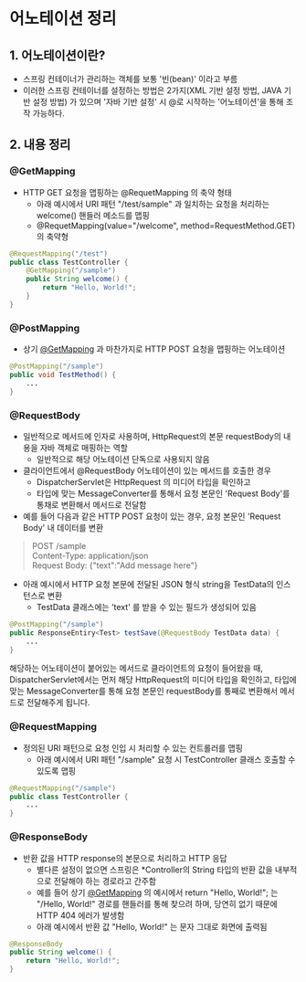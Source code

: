 # 어노테이션 정리
## 1. 어노테이션이란?
- 스프링 컨테이너가 관리하는 객체를 보통 '빈(bean)' 이라고 부름
- 이러한 스프링 컨테이너를 설정하는 방법은 2가지(XML 기반 설정 방법, JAVA 기반 설정 방법) 가 있으며 '자바 기반 설정' 시 @로 시작하는 '어노테이션'을 통해 조작 가능하다.

## 2. 내용 정리
### @GetMapping
- HTTP GET 요청을 맵핑하는 @RequetMapping 의 축약 형태
  - 아래 예시에서 URI 패턴 "/test/sample" 과 일치하는 요청을 처리하는 welcome() 핸들러 메소드를 맵핑
  - @RequetMapping(value="/welcome", method=RequestMethod.GET) 의 축약형
``` java
@RequestMapping("/test")
public class TestController {
    @GetMapping("/sample")
    public String welcome() {
        return "Hello, World!";
    }
}
```

### @PostMapping
- 상기 <a href="#getmapping">@GetMapping</a> 과 마찬가지로 HTTP POST 요청을 맵핑하는 어노테이션
``` java
@PostMapping("/sample")
public void TestMethod() {
    ...
}
```

### @RequestBody
- 일반적으로 메서드에 인자로 사용하며, HttpRequest의 본문 requestBody의 내용을 자바 객체로 매핑하는 역할
  - 일반적으로 해당 어노테이션 단독으로 사용되지 않음
- 클라이언트에서 @RequestBody 어노테이션이 있는 메서드를 호출한 경우
  - DispatcherServlet은 HttpRequest 의 미디어 타입을 확인하고
  - 타입에 맞는 MessageConverter를 통해서 요청 본문인 'Request Body'를 통채로 변환해서 메서드로 전달함
- 예를 들어 다음과 같은 HTTP POST 요청이 있는 경우, 요청 본문인 'Request Body' 내 데이터를 변환
> POST /sample <br>
> Content-Type: application/json <br>
> Request Body: {"text":"Add message here"}
- 아래 예시에서 HTTP 요청 본문에 전달된 JSON 형식 string을 TestData의 인스턴스로 변환
  - TestData 클래스에는 'text' 를 받을 수 있는 필드가 생성되어 있음
``` java
@PostMapping("/sample")
public ResponseEntiry<Test> testSave(@RequestBody TestData data) {
    ...
}
```

해당하는 어노테이션이 붙어있는 메서드로 클라이언트의 요청이 들어왔을 때, DispatcherServlet에서는 먼저 해당 HttpRequest의 미디어 타입을 확인하고, 타입에 맞는 MessageConverter를 통해 요청 본문인 requestBody를 통째로 변환해서 메서드로 전달해주게 됩니다.

### @RequestMapping
- 정의된 URI 패턴으로 요청 인입 시 처리할 수 있는 컨트롤러를 맵핑
  - 아래 예시에서 URI 패턴 "/sample" 요청 시 TestController 클래스 호출할 수 있도록 맵핑
``` java
@RequestMapping("/sample")
public class TestController {
    ...
}
```


### @ResponseBody
- 반환 값을 HTTP response의 본문으로 처리하고 HTTP 응답
  - 별다른 설정이 없으면 스프링은 *Controller의 String 타입의 반환 값을 내부적으로 전달해야 하는 경로라고 간주함
  - 예를 들어 상기 <a href="#getmapping">@GetMapping</a> 의 예시에서 return "Hello, World!"; 는 "/Hello, World!" 경로를 핸들러를 통해 찾으려 하며, 당연히 없기 때문에 HTTP 404 에러가 발생함
  - 아래 예시에서 반환 값 "Hello, World!" 는 문자 그대로 화면에 출력됨
``` java
@ResponseBody
public String welcome() {
    return "Hello, World!";
}
```









